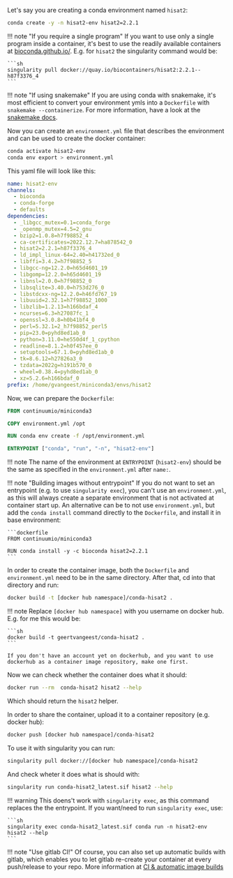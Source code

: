 
Let's say you are creating a conda environment named `hisat2`:

```sh
conda create -y -n hisat2-env hisat2=2.2.1
```

!!! note "If you require a single program"
    If you want to use only a single program inside a container, it's best to use the readily available containers at [bioconda.github.io/](https://bioconda.github.io/). E.g. for `hisat2` the singularity command would be:

    ```sh
    singularity pull docker://quay.io/biocontainers/hisat2:2.2.1--h87f3376_4
    ```

!!! note "If using snakemake"
    If you are using conda with snakemake, it's most efficient to convert your environment ymls into a `Dockerfile` with `snakemake --containerize`. For more information, have a look at the [snakemake docs](https://snakemake.readthedocs.io/en/stable/snakefiles/deployment.html#containerization-of-conda-based-workflows). 

Now you can create an `environment.yml` file that describes the environment and can be used to create the docker container:

```sh
conda activate hisat2-env
conda env export > environment.yml
```

This yaml file will look like this:

```yml
name: hisat2-env
channels:
  - bioconda
  - conda-forge
  - defaults
dependencies:
  - _libgcc_mutex=0.1=conda_forge
  - _openmp_mutex=4.5=2_gnu
  - bzip2=1.0.8=h7f98852_4
  - ca-certificates=2022.12.7=ha878542_0
  - hisat2=2.2.1=h87f3376_4
  - ld_impl_linux-64=2.40=h41732ed_0
  - libffi=3.4.2=h7f98852_5
  - libgcc-ng=12.2.0=h65d4601_19
  - libgomp=12.2.0=h65d4601_19
  - libnsl=2.0.0=h7f98852_0
  - libsqlite=3.40.0=h753d276_0
  - libstdcxx-ng=12.2.0=h46fd767_19
  - libuuid=2.32.1=h7f98852_1000
  - libzlib=1.2.13=h166bdaf_4
  - ncurses=6.3=h27087fc_1
  - openssl=3.0.8=h0b41bf4_0
  - perl=5.32.1=2_h7f98852_perl5
  - pip=23.0=pyhd8ed1ab_0
  - python=3.11.0=he550d4f_1_cpython
  - readline=8.1.2=h0f457ee_0
  - setuptools=67.1.0=pyhd8ed1ab_0
  - tk=8.6.12=h27826a3_0
  - tzdata=2022g=h191b570_0
  - wheel=0.38.4=pyhd8ed1ab_0
  - xz=5.2.6=h166bdaf_0
prefix: /home/gvangeest/miniconda3/envs/hisat2
```

Now, we can prepare the `Dockerfile`:

```dockerfile
FROM continuumio/miniconda3

COPY environment.yml /opt 

RUN conda env create -f /opt/environment.yml

ENTRYPOINT ["conda", "run", "-n", "hisat2-env"]
```

!!! note 
    The name of the environment at `ENTRYPOINT` (`hisat2-env`) should be the same as specified in the `environment.yml` after `name:`. 



!!! note "Building images without entrypoint"
    If you do not want to set an entrypoint (e.g. to use `singularity exec`), you can't use an `environment.yml`, as this will always create a separate environment that is not activated at container start up. An alternative can be to not use `environment.yml`, but add the `conda install` command directly to the `Dockerfile`, and install it in base environment:

    ```dockerfile
    FROM continuumio/miniconda3

    RUN conda install -y -c bioconda hisat2=2.2.1
    ```


In order to create the container image, both the `Dockerfile` and `environment.yml` need to be in the same directory. After that, cd into that directory and run:

```sh
docker build -t [docker hub namespace]/conda-hisat2 .
```

!!! note
    Replace `[docker hub namespace]` with you username on docker hub. E.g. for me this would be:

    ```sh
    docker build -t geertvangeest/conda-hisat2 .
    ```

    If you don't have an account yet on dockerhub, and you want to use dockerhub as a container image repository, make one first. 

Now we can check whether the container does what it should:

```sh
docker run --rm  conda-hisat2 hisat2 --help
```

Which should return the `hisat2` helper. 

In order to share the container, upload it to a container repository (e.g. docker hub):

```sh
docker push [docker hub namespace]/conda-hisat2
```

To use it with singularity you can run:

```sh
singularity pull docker://[docker hub namespace]/conda-hisat2
```

And check wheter it does what is should with:

```sh
singularity run conda-hisat2_latest.sif hisat2 --help
```

!!! warning
    This doens't work with `singularity exec`, as this command replaces the the entrypoint. If you want/need to run `singularity exec`, use:

    ```sh
    singularity exec conda-hisat2_latest.sif conda run -n hisat2-env hisat2 --help
    ```

!!! note "Use gitlab CI!"
    Of course, you can also set up automatic builds with gitlab, which enables you to let gitlab re-create your container at every push/release to your repo. More information at [CI & automatic image builds](../../../tutorials/gitlab/gitlab_ci)
